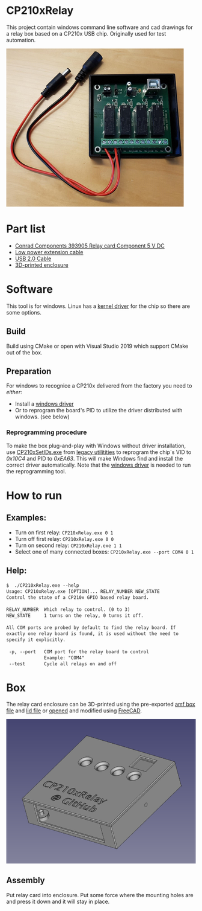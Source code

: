 # CP210xRelay

This project contain windows command line software and cad drawings for a relay box based on a CP210x USB chip. Originally used for test automation. 

![image of assembled relay box](/assembled_box.png)

# Part list
- [Conrad Components 393905 Relay card Component 5 V DC](https://www.conrad.com/p/conrad-components-393905-relay-card-component-5-v-dc-393905)
- [Low power extension cable](https://www.conrad.com/p/tru-components-low-power-extension-cable-low-power-plug-low-power-socket-55-mm-21-mm-55-mm-21-mm-1-pcs-1582277)
- [USB 2.0 Cable](https://www.conrad.com/p/goobay-usb-20-cable-1x-usb-20-connector-a-1x-usb-20-connector-b-180-m-grey-973569)
- [3D-printed enclosure](#box)

# Software
This tool is for windows. Linux has a [kernel driver](https://github.com/torvalds/linux/blob/master/drivers/usb/serial/cp210x.c) for the chip so there are some options.

## Build
Build using CMake or open with Visual Studio 2019 which support CMake out of the box.

## Preparation 
For windows to recognice a CP210x delivered from the factory you need to *either*:
- Install a [windows driver](https://www.silabs.com/documents/public/software/CP210x_Universal_Windows_Driver.zip)
- Or to reprogram the board's PID to utilize the driver distributed with windows. (see below)

### Reprogramming procedure
To make the box plug-and-play with Windows without driver installation, use [CP210xSetIDs.exe](https://www.silabs.com/content/usergenerated/asi/cloud/attachments/siliconlabs/en/community/groups/interface/knowledge-base/jcr:content/content/primary/blog/cp210x_legacy_progra-zARf/CP210x_LegacyUtilities.zip) from [legacy utilitities](https://www.silabs.com/community/interface/knowledge-base.entry.html/2016/11/04/cp210x_legacy_progra-zARf) to reprogram the chip´s VID to *0x10C4* and PID to *0xEA63*. This will make Windows find and install the correct driver automatically. Note that the [windows driver](https://www.silabs.com/documents/public/software/CP210x_Universal_Windows_Driver.zip) is needed to run the reprogramming tool.

# How to run
## Examples:

- Turn on first relay: `CP210xRelay.exe 0 1`
- Turn off first relay: `CP210xRelay.exe 0 0`
- Turn on second relay: `CP210xRelay.exe 1 1`
- Select one of many connected boxes: `CP210xRelay.exe --port COM4 0 1`

## Help: 
```
$  ./CP210xRelay.exe --help
Usage: CP210xRelay.exe [OPTION]... RELAY_NUMBER NEW_STATE
Control the state of a CP210x GPIO based relay board.

RELAY_NUMBER  Which relay to control. (0 to 3)
NEW_STATE     1 turns on the relay, 0 turns it off.

All COM ports are probed by default to find the relay board. If
exactly one relay board is found, it is used without the need to
specify it explicitly.

 -p, --port   COM port for the relay board to control
              Example: "COM4"
 --test       Cycle all relays on and off
```

# Box
The relay card enclosure can be 3D-printed using the pre-exported [amf box file](/cad/relay_card_box.amf) and [lid file](/cad/relay_card_lid.amf) or [opened](/cad/relay_card_box.FCStd) and modified using [FreeCAD](https://www.freecadweb.org/).

![relay box](/cad/relay_card_box.png)

## Assembly
Put relay card into enclosure. Put some force where the mounting holes are and press it down and it will stay in place.

